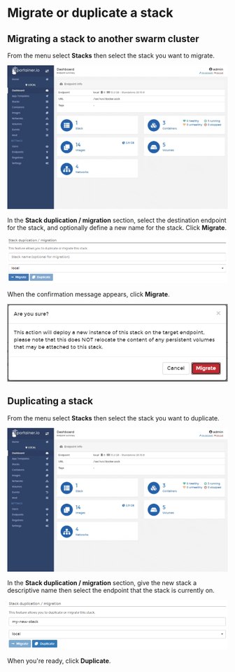 # Migrate or duplicate a stack

## Migrating a stack to another swarm cluster

From the menu select **Stacks** then select the stack you want to migrate.

![](../../../.gitbook/assets/stacks-migrate-1.gif)

In the **Stack duplication / migration** section, select the destination endpoint for the stack, and optionally define a new name for the stack. Click **Migrate**.

![](../../../.gitbook/assets/stacks-migrate-2.png)

When the confirmation message appears, click **Migrate**.

![](../../../.gitbook/assets/stacks-migrate-3.png)

## Duplicating a stack

From the menu select **Stacks** then select the stack you want to duplicate.

![](../../../.gitbook/assets/stacks-migrate-1.gif)

In the **Stack duplication / migration** section, give the new stack a descriptive name then select the endpoint that the stack is currently on.

![](../../../.gitbook/assets/stacks-migrate-5.png)

When you're ready, click **Duplicate**.




